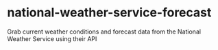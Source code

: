 # national-weather-service-forecast
Grab current weather conditions and forecast data from the National Weather Service using their API
